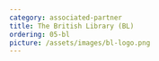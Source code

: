 ```yaml
---
category: associated-partner
title: The British Library (BL)
ordering: 05-bl
picture: /assets/images/bl-logo.png
---
```



